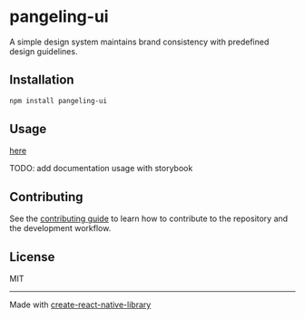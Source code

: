 # pangeling-ui

A simple design system maintains brand consistency with predefined design guidelines.

## Installation

```sh
npm install pangeling-ui
```

## Usage

[here](https://github.com/dzakki/pangeling-ui/tree/main/example/src/components)

TODO: add documentation usage with storybook

## Contributing

See the [contributing guide](CONTRIBUTING.md) to learn how to contribute to the repository and the development workflow.

## License

MIT

---

Made with [create-react-native-library](https://github.com/callstack/react-native-builder-bob)
